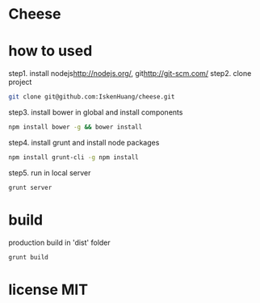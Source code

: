 Cheese
======

# how to used
step1. install nodejs<http://nodejs.org/>, git<http://git-scm.com/>
step2. clone project
```bash
git clone git@github.com:IskenHuang/cheese.git
```
step3. install bower in global and install components
```bash
npm install bower -g && bower install
```
step4. install grunt and install node packages
```bash
npm install grunt-cli -g npm install
```
step5. run in local server
```bash
grunt server
```

# build
production build in 'dist' folder

```bash
grunt build
```

# license MIT
